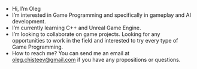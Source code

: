 -  Hi, I’m Oleg
-  I’m interested in Game Programming and specifically in gameplay and AI development.
-  I’m currently learning C++ and Unreal Game Engine.
-  I’m looking to collaborate on game projects. Looking for any opportunities to work in the field and interested to try every type of Game Programming. 
-  How to reach me? You can send me an email at oleg.chisteev@gmail.com if you have any propositions or questions. 

<!---
Aer0o/Aer0o is a ✨ special ✨ repository because its `README.md` (this file) appears on your GitHub profile.
You can click the Preview link to take a look at your changes.
--->
